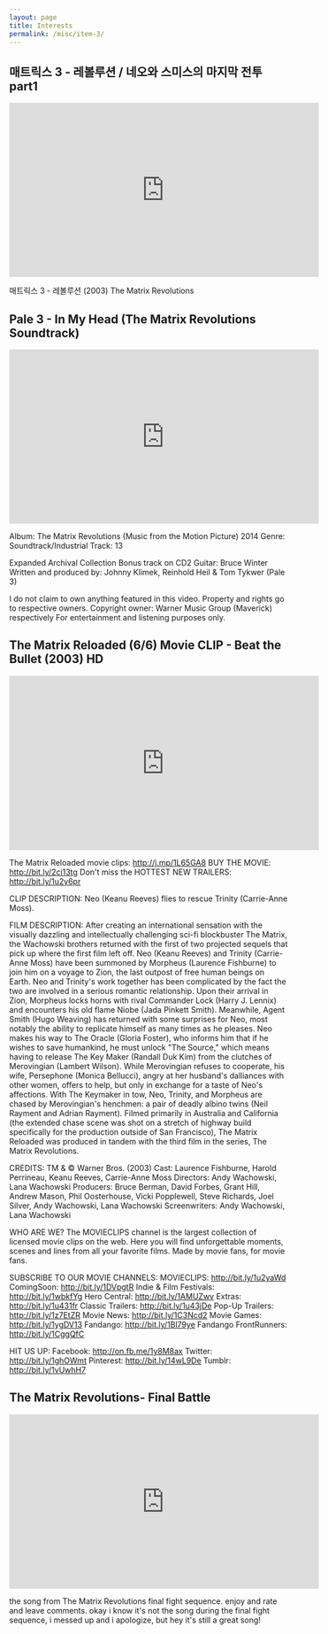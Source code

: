 ```yaml
---
layout: page
title: Interests
permalink: /misc/item-3/
---
```


## 매트릭스 3 - 레볼루션 / 네오와 스미스의 마지막 전투 part1

<iframe width="560" height="315" src="https://www.youtube.com/embed/W3DRx636fIc" frameborder="0" allow="accelerometer; autoplay; clipboard-write; encrypted-media; gyroscope; picture-in-picture" allowfullscreen></iframe>

매트릭스 3 - 레볼루션 (2003)
The Matrix Revolutions

## Pale 3 - In My Head (The Matrix Revolutions Soundtrack)

<iframe width="560" height="315" src="https://www.youtube.com/embed/vGCaK-eZMxU" frameborder="0" allow="accelerometer; autoplay; clipboard-write; encrypted-media; gyroscope; picture-in-picture" allowfullscreen></iframe>

Album: The Matrix Revolutions (Music from the Motion Picture) 2014
Genre: Soundtrack/Industrial
Track: 13

Expanded Archival Collection
Bonus track on CD2
Guitar: Bruce Winter
Written and produced by: Johnny Klimek, Reinhold Heil & Tom Tykwer (Pale 3)

I do not claim to own anything featured in this video.
Property and rights go to respective owners.
Copyright owner: Warner Music Group (Maverick) respectively
For entertainment and listening purposes only.

## The Matrix Reloaded (6/6) Movie CLIP - Beat the Bullet (2003) HD


<iframe width="560" height="315" src="https://www.youtube.com/embed/KY_pTVfz3gU" frameborder="0" allow="accelerometer; autoplay; clipboard-write; encrypted-media; gyroscope; picture-in-picture" allowfullscreen></iframe>

The Matrix Reloaded movie clips: http://j.mp/1L65GA8
BUY THE MOVIE: http://bit.ly/2ci13tg
Don't miss the HOTTEST NEW TRAILERS: http://bit.ly/1u2y6pr

CLIP DESCRIPTION:
Neo (Keanu Reeves) flies to rescue Trinity (Carrie-Anne Moss).

FILM DESCRIPTION:
After creating an international sensation with the visually dazzling and intellectually challenging sci-fi blockbuster The Matrix, the Wachowski brothers returned with the first of two projected sequels that pick up where the first film left off. Neo (Keanu Reeves) and Trinity (Carrie-Anne Moss) have been summoned by Morpheus (Laurence Fishburne) to join him on a voyage to Zion, the last outpost of free human beings on Earth. Neo and Trinity's work together has been complicated by the fact the two are involved in a serious romantic relationship. Upon their arrival in Zion, Morpheus locks horns with rival Commander Lock (Harry J. Lennix) and encounters his old flame Niobe (Jada Pinkett Smith). Meanwhile, Agent Smith (Hugo Weaving) has returned with some surprises for Neo, most notably the ability to replicate himself as many times as he pleases. Neo makes his way to The Oracle (Gloria Foster), who informs him that if he wishes to save humankind, he must unlock "The Source," which means having to release The Key Maker (Randall Duk Kim) from the clutches of Merovingian (Lambert Wilson). While Merovingian refuses to cooperate, his wife, Persephone (Monica Bellucci), angry at her husband's dalliances with other women, offers to help, but only in exchange for a taste of Neo's affections. With The Keymaker in tow, Neo, Trinity, and Morpheus are chased by Merovingian's henchmen: a pair of deadly albino twins (Neil Rayment and Adrian Rayment). Filmed primarily in Australia and California (the extended chase scene was shot on a stretch of highway build specifically for the production outside of San Francisco), The Matrix Reloaded was produced in tandem with the third film in the series, The Matrix Revolutions.

CREDITS:
TM & © Warner Bros. (2003)
Cast: Laurence Fishburne, Harold Perrineau, Keanu Reeves, Carrie-Anne Moss
Directors: Andy Wachowski, Lana Wachowski
Producers: Bruce Berman, David Forbes, Grant Hill, Andrew Mason, Phil Oosterhouse, Vicki Popplewell, Steve Richards, Joel Silver, Andy Wachowski, Lana Wachowski
Screenwriters: Andy Wachowski, Lana Wachowski

WHO ARE WE?
The MOVIECLIPS channel is the largest collection of licensed movie clips on the web. Here you will find unforgettable moments, scenes and lines from all your favorite films. Made by movie fans, for movie fans.

SUBSCRIBE TO OUR MOVIE CHANNELS:
MOVIECLIPS: http://bit.ly/1u2yaWd
ComingSoon: http://bit.ly/1DVpgtR
Indie & Film Festivals: http://bit.ly/1wbkfYg
Hero Central: http://bit.ly/1AMUZwv
Extras: http://bit.ly/1u431fr
Classic Trailers: http://bit.ly/1u43jDe
Pop-Up Trailers: http://bit.ly/1z7EtZR
Movie News: http://bit.ly/1C3Ncd2
Movie Games: http://bit.ly/1ygDV13
Fandango: http://bit.ly/1Bl79ye
Fandango FrontRunners: http://bit.ly/1CggQfC

HIT US UP:
Facebook: http://on.fb.me/1y8M8ax
Twitter: http://bit.ly/1ghOWmt
Pinterest: http://bit.ly/14wL9De
Tumblr: http://bit.ly/1vUwhH7

## The Matrix Revolutions- Final Battle

<iframe width="560" height="315" src="https://www.youtube.com/embed/iUIBo4U9mj0" frameborder="0" allow="accelerometer; autoplay; clipboard-write; encrypted-media; gyroscope; picture-in-picture" allowfullscreen></iframe>

the song from The Matrix Revolutions final fight sequence. enjoy and rate and leave comments. okay i know it's not the song during the final fight sequence, i messed up and i apologize, but hey it's still a great song!
